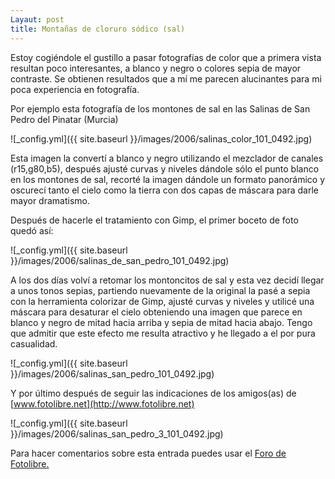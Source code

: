 ```yaml
---
Layaut: post
title: Montañas de cloruro sódico (sal)
---
```


Estoy cogiéndole el gustillo a pasar fotografías de color que a primera vista resultan poco interesantes, a blanco y negro o colores sepia de mayor contraste. Se obtienen resultados que a mí me parecen alucinantes para mi poca experiencia en fotografía.

Por ejemplo esta fotografía de los montones de sal en las Salinas de San Pedro del Pinatar (Murcia)

![_config.yml]({{ site.baseurl }}/images/2006/salinas_color_101_0492.jpg)

Esta imagen la convertí a blanco y negro utilizando el mezclador de canales (r15,g80,b5), después ajusté curvas y niveles dándole sólo el punto blanco en los montones de sal, recorté la imagen dándole un formato panorámico y oscurecí tanto el cielo como la tierra con dos capas de máscara para darle mayor dramatismo.

Después de hacerle el tratamiento con Gimp, el primer boceto de foto quedó así:

![_config.yml]({{ site.baseurl }}/images/2006/salinas_de_san_pedro_101_0492.jpg)

A los dos días volví a retomar los montoncitos de sal y esta vez decidí llegar a unos tonos sepias, partiendo nuevamente de la original la pasé a sepia con la herramienta colorizar de Gimp, ajusté curvas y niveles y utilicé una máscara para desaturar el cielo obteniendo una imagen que parece en blanco y negro de mitad hacia arriba y sepia de mitad hacia abajo. Tengo que admitir que este efecto me resulta atractivo y he llegado a el por pura casualidad.

![_config.yml]({{ site.baseurl }}/images/2006/salinas_san_pedro_101_0492.jpg)

Y por último después de seguir las indicaciones de los amigos(as) de [www.fotolibre.net](http://www.fotolibre.net)

![_config.yml]({{ site.baseurl }}/images/2006/salinas_san_pedro_3_101_0492.jpg)

Para hacer comentarios sobre esta entrada puedes usar el [Foro de Fotolibre.](http://comunidad.fotolibre.net/index.php/topic,262.msg925.html#msg925)
